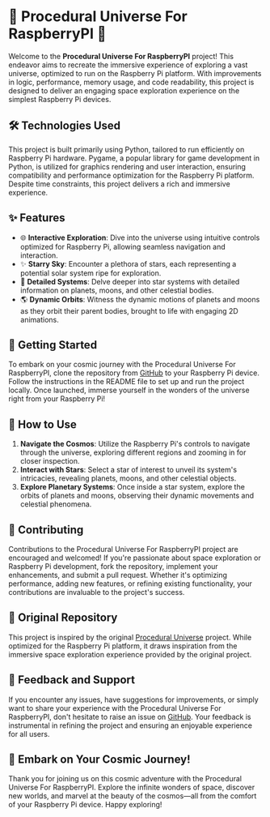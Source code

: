 # 🌌 Procedural Universe For RaspberryPI 🚀

Welcome to the **Procedural Universe For RaspberryPI** project! This endeavor aims to recreate the immersive experience of exploring a vast universe, optimized to run on the Raspberry Pi platform. With improvements in logic, performance, memory usage, and code readability, this project is designed to deliver an engaging space exploration experience on the simplest Raspberry Pi devices.

## 🛠️ Technologies Used

This project is built primarily using Python, tailored to run efficiently on Raspberry Pi hardware. Pygame, a popular library for game development in Python, is utilized for graphics rendering and user interaction, ensuring compatibility and performance optimization for the Raspberry Pi platform. Despite time constraints, this project delivers a rich and immersive experience.

## ✨ Features

- 🌐 **Interactive Exploration**: Dive into the universe using intuitive controls optimized for Raspberry Pi, allowing seamless navigation and interaction.
- ✨ **Starry Sky**: Encounter a plethora of stars, each representing a potential solar system ripe for exploration.
- 🌠 **Detailed Systems**: Delve deeper into star systems with detailed information on planets, moons, and other celestial bodies.
- 🌎 **Dynamic Orbits**: Witness the dynamic motions of planets and moons as they orbit their parent bodies, brought to life with engaging 2D animations.

## 🚀 Getting Started

To embark on your cosmic journey with the Procedural Universe For RaspberryPI, clone the repository from [GitHub](https://github.com/GabrielGrabalos/Procedural-Universe-For-RaspberryPI) to your Raspberry Pi device. Follow the instructions in the README file to set up and run the project locally. Once launched, immerse yourself in the wonders of the universe right from your Raspberry Pi!

## 🌌 How to Use

1. **Navigate the Cosmos**: Utilize the Raspberry Pi's controls to navigate through the universe, exploring different regions and zooming in for closer inspection.
2. **Interact with Stars**: Select a star of interest to unveil its system's intricacies, revealing planets, moons, and other celestial objects.
3. **Explore Planetary Systems**: Once inside a star system, explore the orbits of planets and moons, observing their dynamic movements and celestial phenomena.

## 📣 Contributing

Contributions to the Procedural Universe For RaspberryPI project are encouraged and welcomed! If you're passionate about space exploration or Raspberry Pi development, fork the repository, implement your enhancements, and submit a pull request. Whether it's optimizing performance, adding new features, or refining existing functionality, your contributions are invaluable to the project's success.

## 🔗 Original Repository

This project is inspired by the original [Procedural Universe](https://github.com/GabrielGrabalos/Procedural-Universe) project. While optimized for the Raspberry Pi platform, it draws inspiration from the immersive space exploration experience provided by the original project.

## 🤖 Feedback and Support

If you encounter any issues, have suggestions for improvements, or simply want to share your experience with the Procedural Universe For RaspberryPI, don't hesitate to raise an issue on [GitHub](https://github.com/GabrielGrabalos/Procedural-Universe-For-RaspberryPI/issues). Your feedback is instrumental in refining the project and ensuring an enjoyable experience for all users.

## 🌟 Embark on Your Cosmic Journey!

Thank you for joining us on this cosmic adventure with the Procedural Universe For RaspberryPI. Explore the infinite wonders of space, discover new worlds, and marvel at the beauty of the cosmos—all from the comfort of your Raspberry Pi device. Happy exploring!
